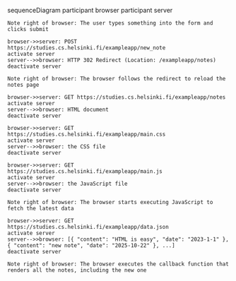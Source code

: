 
sequenceDiagram
    participant browser
    participant server

    Note right of browser: The user types something into the form and clicks submit

    browser->>server: POST https://studies.cs.helsinki.fi/exampleapp/new_note
    activate server
    server-->>browser: HTTP 302 Redirect (Location: /exampleapp/notes)
    deactivate server

    Note right of browser: The browser follows the redirect to reload the notes page

    browser->>server: GET https://studies.cs.helsinki.fi/exampleapp/notes
    activate server
    server-->>browser: HTML document
    deactivate server

    browser->>server: GET https://studies.cs.helsinki.fi/exampleapp/main.css
    activate server
    server-->>browser: the CSS file
    deactivate server

    browser->>server: GET https://studies.cs.helsinki.fi/exampleapp/main.js
    activate server
    server-->>browser: the JavaScript file
    deactivate server

    Note right of browser: The browser starts executing JavaScript to fetch the latest data

    browser->>server: GET https://studies.cs.helsinki.fi/exampleapp/data.json
    activate server
    server-->>browser: [{ "content": "HTML is easy", "date": "2023-1-1" }, { "content": "new note", "date": "2025-10-22" }, ...]
    deactivate server

    Note right of browser: The browser executes the callback function that renders all the notes, including the new one
